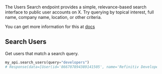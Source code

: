 The Users Search endpoint provides a simple, relevance-based search interface to public user accounts on X. Try querying by topical interest, full name, company name, location, or other criteria.

You can get more information for this at [docs](https://developer.twitter.com/en/docs/twitter-api/users/search/introduction)

## Search Users

Get users that match a search query.

```python
my_api.search_users(query="developers")
# Response(data=[User(id='866707894389141505', name='Refinitiv Developers', username='Developers'), User(id='2244994945', name='Developers', username='XDevelopers')])
```
